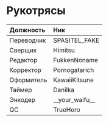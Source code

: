 # Рукотрясы

| Должность            | Ник                   |
| :------------------- | :-------------------- |
| Переводчик           | SPASITEL\_FAKE        |
| Сверщик              | Himitsu               |
| Редактор             | FukkenNoname          |
| Корректор            | Pornogatarich         |
| Оформитель           | KawaiiKitsune         |
| Таймер               | Danilka               |
| Энкодер              | \_\_your\_waifu\_\_   |
| QC                   | TrueHero              |
